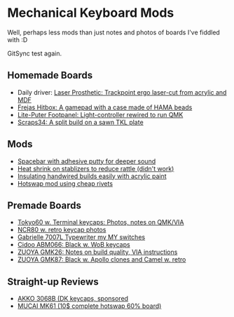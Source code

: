 # Mechanical Keyboard Mods

Well, perhaps less mods than just notes and photos of boards I've fiddled with :D

GitSync test again.

## Homemade Boards
- Daily driver: [Laser Prosthetic: Trackpoint ergo laser-cut from acrylic and MDF](homemade/LaserProsthetic/README.md)
- [Frejas Hitbox: A gamepad with a case made of HAMA beads](homemade/FrejasHitbox/README.md)
- [Lite-Puter Footpanel: Light-controller rewired to run QMK](homemade/LitePuter/README.md)
- [Scraps34: A split build on a sawn TKL plate](homemade/Scraps34/README.md)

## Mods
- [Spacebar with adhesive putty for deeper sound](mods/spacebar_with_adhesive_putty/README.md)
- [Heat shrink on stablizers to reduce rattle (didn't work)](mods/heat_shrink_on_stablizers/README.md)
- [Insulating handwired builds easily with acrylic paint](mods/acrylic_paint_as_insulator/README.md)
- [Hotswap mod using cheap rivets](mods/rivet_hotswap/README.md)

## Premade Boards
- [Tokyo60 w. Terminal keycaps: Photos, notes on QMK/VIA](Tokyo60/README.md)
- [NCR80 w. retro keycap photos](premade/NCR80/README.md)
- [Gabrielle 7007L Typewriter my MY switches](premade/Gabrielle_7007L/README.md)
- [Cidoo ABM066: Black w. WoB keycaps](premade/Cidoo_ABM066/README.md)
- [ZUOYA GMK26: Notes on build quality, VIA instructions](premade/Zuoya_GMK26/README.md)
- [ZUOYA GMK87: Black w. Apollo clones and Camel w. retro]([premade/Zuoya_GMK87/README.md)

## Straight-up Reviews
- [AKKO 3068B (DK keycaps, sponsored](premade/AKKO_3068B/README.md)
- [MUCAI MK61 (10$ complete hotswap 60% board)](premade/MUCAI_MK61/README.md)
